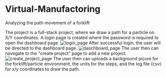 # Virtual-Manufactoring
Analyzing the path movement of a forklift

The project is a full-stack project, where we draw a path for a particle on X/Y coordinates. 
A login page is created where the password is required to open the dashboard page. 
![login_page](https://user-images.githubusercontent.com/97854234/193802370-ee4de6eb-4b5e-4b1e-ab76-14ccb3f1c28a.png)
After successful login, the user will be directed to the dashboard page.
![daschboard_page](https://user-images.githubusercontent.com/97854234/193802408-1c38b976-76b3-4b2f-ae63-1c60febc8da1.png)
The user then can navegate to the "create project" page to add a new project.
![create_project_page](https://user-images.githubusercontent.com/97854234/193802449-0a723f95-afd8-40b5-ada3-d56be2a6db19.png)
The user then can uploads a background picure for the forklift/particle environment, the units for the steps, and the log file (csv) for x/y coordinates to draw the path.

